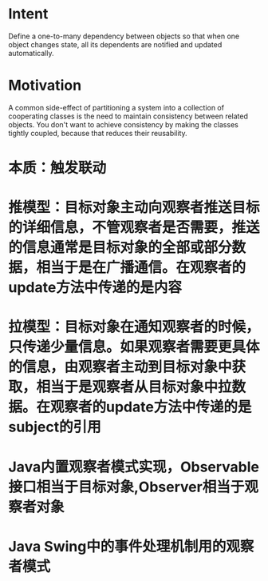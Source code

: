 # Intent

Define a one-to-many dependency between objects so that when one object changes state, all its dependents are notified and updated automatically.

# Motivation

A common side-effect of partitioning a system into a collection of cooperating classes is the need to maintain consistency between related objects. You don't want to achieve consistency by making the classes tightly coupled, because that reduces their reusability. 

# 本质：触发联动

# 推模型：目标对象主动向观察者推送目标的详细信息，不管观察者是否需要，推送的信息通常是目标对象的全部或部分数据，相当于是在广播通信。在观察者的update方法中传递的是内容
# 拉模型：目标对象在通知观察者的时候，只传递少量信息。如果观察者需要更具体的信息，由观察者主动到目标对象中获取，相当于是观察者从目标对象中拉数据。在观察者的update方法中传递的是subject的引用

# Java内置观察者模式实现，Observable接口相当于目标对象,Observer相当于观察者对象

# Java Swing中的事件处理机制用的观察者模式